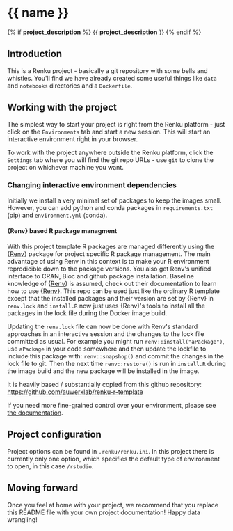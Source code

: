 # {{ name }}
{% if __project_description__ %}
{{ __project_description__ }}
{% endif %}
## Introduction

This is a Renku project - basically a git repository with some
bells and whistles. You'll find we have already created some
useful things like `data` and `notebooks` directories and
a `Dockerfile`.

## Working with the project

The simplest way to start your project is right from the Renku
platform - just click on the `Environments` tab and start a new session.
This will start an interactive environment right in your browser.

To work with the project anywhere outside the Renku platform,
click the `Settings` tab where you will find the
git repo URLs - use `git` to clone the project on whichever machine you want.

### Changing interactive environment dependencies

Initially we install a very minimal set of packages to keep the images small.
However, you can add python and conda packages in `requirements.txt` (pip)  and `environment.yml` (conda). 

#### {Renv} based R package managment

With this project template R packages are managed differently using the {[Renv](https://rstudio.github.io/renv/articles/renv.html)} package for project specific R package management.
The main advantage of using Renv in this context is to make your R environment reprodicible down to the package versions. 
You also get Renv's unified interface to CRAN, Bioc and github package installation.
Baseline knowledge of {[Renv](https://rstudio.github.io/renv/articles/renv.html)} is assumed, check out their documentation to learn how to use {[Renv](https://rstudio.github.io/renv/articles/renv.html)}.
This repo can be used just like the ordinary R template except that the installed packages and their version are set by {Renv} in `renv.lock` and `install.R` now just uses {Renv}'s tools to install all the packages in the lock file during the Docker image build.

Updating the `renv.lock` file can now be done with Renv's standard approaches in an interactive session and the changes to the lock file committed as usual.
For example you might run `renv::install("aPackage")`, use `aPackage` in your code somewhere and then update the lockfile to include this package with: `renv::snapshop()` and commit the changes in the lock file to git.
Then the next time `renv::restore()` is run in `install.R` during the image build and the new package will be installed in the image.

It is heavily based / substantially copied from this github repository: https://github.com/auwerxlab/renku-r-template


If you need more fine-grained control over your environment, please see [the documentation](https://renku.readthedocs.io/en/latest/user/advanced_interfaces.html#dockerfile-modifications).

## Project configuration

Project options can be found in `.renku/renku.ini`. In this
project there is currently only one option, which specifies
the default type of environment to open, in this case `/rstudio`.

## Moving forward

Once you feel at home with your project, we recommend that you replace
this README file with your own project documentation! Happy data wrangling!
